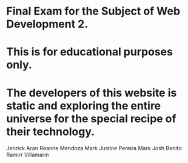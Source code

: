 # Final Exam for the Subject of Web Development 2.
# This is for educational purposes only.
# The developers of this website is static and exploring the entire universe for the special recipe of their technology.
Jenrick Aran
Reanne Mendoza
Mark Justine Pereira
Mark Josh Benito
Ramirr Villamarin
